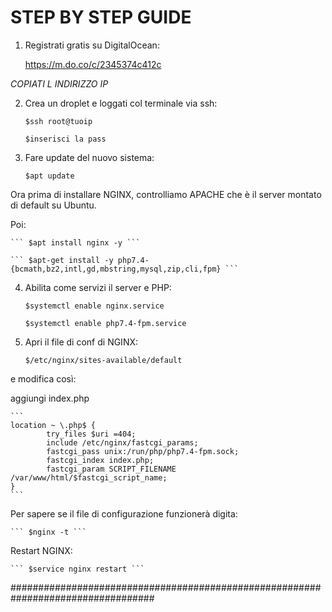 # STEP BY STEP GUIDE

1. Registrati gratis su DigitalOcean:

	https://m.do.co/c/2345374c412c

*COPIATI L INDIRIZZO IP*

2. Crea un droplet e loggati col terminale via ssh:

	``` $ssh root@tuoip ``` 
	
	``` $inserisci la pass ```

3. Fare update del nuovo sistema:

	``` $apt update ```
	 
Ora prima di installare NGINX, controlliamo APACHE che è il server montato di default su Ubuntu.
	 
Poi:

	``` $apt install nginx -y ```
	
	``` $apt-get install -y php7.4-{bcmath,bz2,intl,gd,mbstring,mysql,zip,cli,fpm} ```
 
4. Abilita come servizi il server e PHP:

	``` $systemctl enable nginx.service ```
	
	``` $systemctl enable php7.4-fpm.service ```
 
5. Apri il file di conf di NGINX:

	``` $/etc/nginx/sites-available/default ```

e modifica così:


aggiungi index.php 

	```
	location ~ \.php$ {
    		try_files $uri =404;
    		include /etc/nginx/fastcgi_params;
    		fastcgi_pass unix:/run/php/php7.4-fpm.sock;
    		fastcgi_index index.php;
    		fastcgi_param SCRIPT_FILENAME /var/www/html/$fastcgi_script_name;
	}
	```

Per sapere se il file di configurazione funzionerà digita:

	``` $nginx -t ```
 
 
Restart NGINX:

	``` $service nginx restart ```
 
 
 ##################################################################################
 
 
  
 
 
 
